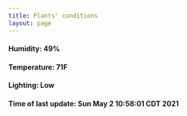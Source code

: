 ```yaml
---
title: Plants' conditions
layout: page
---
```



#### Humidity: 49%
#### Temperature: 71F
#### Lighting: Low
#### Time of last update: Sun May  2 10:58:01 CDT 2021
